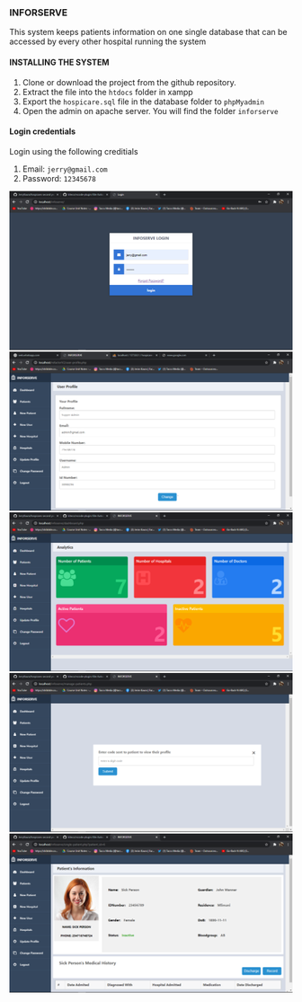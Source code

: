 ### INFORSERVE
This system keeps patients information on one single database that can be accessed by every other hospital running the system

#### INSTALLING THE SYSTEM
1. Clone or download the project from the github repository.
2. Extract the file into the `htdocs` folder in xampp
3. Export the `hospicare.sql` file in the database folder to `phpMyadmin`
4. Open the admin on apache server. You will find the folder `inforserve`

#### Login credentials
Login using the following creditials
1. Email: `jerry@gmail.com`
2. Password: `12345678`

![Login Inteface ](screenshots/2.png "Login Inteface")
![update user profile](screenshots/1.png "update user profile")
![admin dashboard](screenshots/3.png "admin dashboard")
![wait for code from sms](screenshots/4.png "wait for code")
![Patient Information page](screenshots/5.png "Patient Information page")


